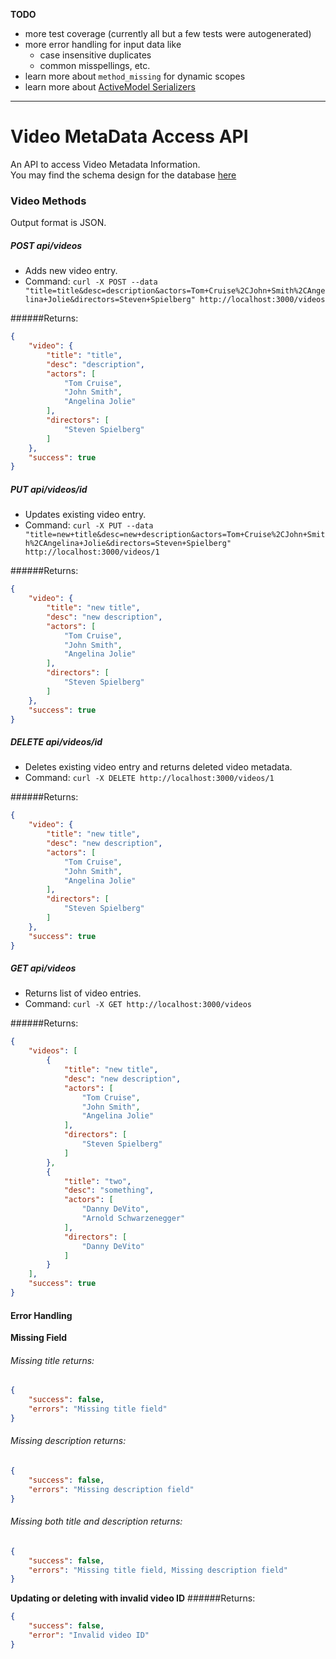 **TODO** 
- more test coverage (currently all but a few tests were autogenerated)
- more error handling for input data like 
  - case insensitive duplicates
  - common misspellings, etc.
- learn more about `method_missing` for dynamic scopes
- learn more about [ActiveModel Serializers](https://github.com/rails-api/active_model_serializers)

---

# Video MetaData Access API

An API to access Video Metadata Information.<br/>
You may find the schema design for the database [here](https://github.com/banud/video-access-api/blob/master/app/assets/images/database_schema.png)

### Video Methods
Output format is JSON.

##### POST api/videos

* Adds new video entry.
* Command: `curl -X POST --data "title=title&desc=description&actors=Tom+Cruise%2CJohn+Smith%2CAngelina+Jolie&directors=Steven+Spielberg" http://localhost:3000/videos`

######Returns:
```json
{
    "video": {
        "title": "title",
        "desc": "description",
        "actors": [
            "Tom Cruise",
            "John Smith",
            "Angelina Jolie"
        ],
        "directors": [
            "Steven Spielberg"
        ]
    },
    "success": true
}
```

##### PUT api/videos/id

* Updates existing video entry.
* Command: `curl -X PUT --data "title=new+title&desc=new+description&actors=Tom+Cruise%2CJohn+Smith%2CAngelina+Jolie&directors=Steven+Spielberg" http://localhost:3000/videos/1`

######Returns:
```json
{
    "video": {
        "title": "new title",
        "desc": "new description",
        "actors": [
            "Tom Cruise",
            "John Smith",
            "Angelina Jolie"
        ],
        "directors": [
            "Steven Spielberg"
        ]
    },
    "success": true
}
```

##### DELETE api/videos/id

* Deletes existing video entry and returns deleted video metadata.
* Command: `curl -X DELETE http://localhost:3000/videos/1`

######Returns:
```json
{
    "video": {
        "title": "new title",
        "desc": "new description",
        "actors": [
            "Tom Cruise",
            "John Smith",
            "Angelina Jolie"
        ],
        "directors": [
            "Steven Spielberg"
        ]
    },
    "success": true
}
```

##### GET api/videos

* Returns list of video entries.
* Command: `curl -X GET http://localhost:3000/videos`

######Returns:
```json
{
    "videos": [
        {
            "title": "new title",
            "desc": "new description",
            "actors": [
                "Tom Cruise",
                "John Smith",
                "Angelina Jolie"
            ],
            "directors": [
                "Steven Spielberg"
            ]
        },
        {
            "title": "two",
            "desc": "something",
            "actors": [
                "Danny DeVito",
                "Arnold Schwarzenegger"
            ],
            "directors": [
                "Danny DeVito"
            ]
        }
    ],
    "success": true
}
```

#### Error Handling
**Missing Field**

###### Missing title returns:
```json
{
    "success": false,
    "errors": "Missing title field"
}
```

###### Missing description returns:
```json
{
    "success": false,
    "errors": "Missing description field"
}
```
###### Missing both title and description returns:
```json
{
    "success": false,
    "errors": "Missing title field, Missing description field"
}
```


**Updating or deleting with invalid video ID**
######Returns:
```json
{
    "success": false,
    "error": "Invalid video ID"
}
```





